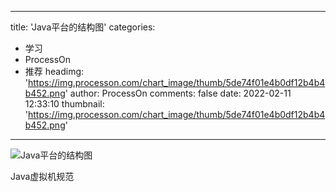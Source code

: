 
---
title: 'Java平台的结构图'
categories: 
 - 学习
 - ProcessOn
 - 推荐
headimg: 'https://img.processon.com/chart_image/thumb/5de74f01e4b0df12b4b4b452.png'
author: ProcessOn
comments: false
date: 2022-02-11 12:33:10
thumbnail: 'https://img.processon.com/chart_image/thumb/5de74f01e4b0df12b4b4b452.png'
---

<div>   
<img class="thumb" alt="Java平台的结构图" src="https://img.processon.com/chart_image/thumb/5de74f01e4b0df12b4b4b452.png" referrerpolicy="no-referrer">
<p>Java虚拟机规范</p>  
</div>
            